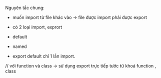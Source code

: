 Nguyên tắc chung:

- muốn import từ file khác vào -> file được import phải được export
- có 2 loại import, exprort
- default
- named

- export default chỉ 1 lần import.

// với function và class -> sử dụng export trực tiếp tước
từ khoá function , class
